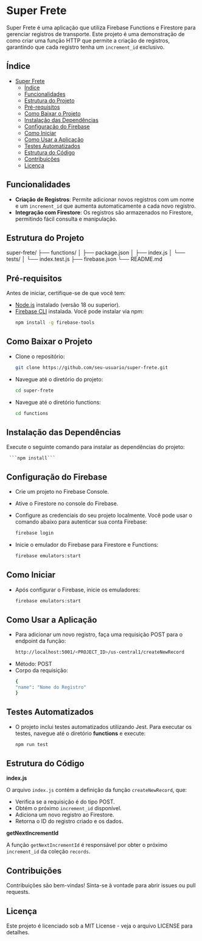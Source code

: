# Super Frete

Super Frete é uma aplicação que utiliza Firebase Functions e Firestore para gerenciar registros de transporte. Este projeto é uma demonstração de como criar uma função HTTP que permite a criação de registros, garantindo que cada registro tenha um `increment_id` exclusivo.

## Índice

- [Super Frete](#super-frete)
  - [Índice](#índice)
  - [Funcionalidades](#funcionalidades)
  - [Estrutura do Projeto](#estrutura-do-projeto)
  - [Pré-requisitos](#pré-requisitos)
  - [Como Baixar o Projeto](#como-baixar-o-projeto)
  - [Instalação das Dependências](#instalação-das-dependências)
  - [Configuração do Firebase](#configuração-do-firebase)
  - [Como Iniciar](#como-iniciar)
  - [Como Usar a Aplicação](#como-usar-a-aplicação)
  - [Testes Automatizados](#testes-automatizados)
  - [Estrutura do Código](#estrutura-do-código)
  - [Contribuições](#contribuições)
  - [Licença](#licença)

## Funcionalidades

- **Criação de Registros**: Permite adicionar novos registros com um nome e um `increment_id` que aumenta automaticamente a cada novo registro.
- **Integração com Firestore**: Os registros são armazenados no Firestore, permitindo fácil consulta e manipulação.

## Estrutura do Projeto

super-frete/ ├── functions/ │ ├── package.json │ ├── index.js │ └── tests/ │ └── index.test.js ├── firebase.json └── README.md


## Pré-requisitos

Antes de iniciar, certifique-se de que você tem:

- [Node.js](https://nodejs.org/) instalado (versão 18 ou superior).
- [Firebase CLI](https://firebase.google.com/docs/cli) instalada. Você pode instalar via npm:
  ```bash
  npm install -g firebase-tools

## Como Baixar o Projeto

- Clone o repositório:
    ```bash
    git clone https://github.com/seu-usuario/super-frete.git

- Navegue até o diretório do projeto:
   ```bash
   cd super-frete

- Navegue até o diretório functions:
     ```bash
   cd functions

## Instalação das Dependências

Execute o seguinte comando para instalar as dependências do projeto:

     ```npm install```

## Configuração do Firebase
- Crie um projeto no Firebase Console.
- Ative o Firestore no console do Firebase.
- Configure as credenciais do seu projeto localmente. Você pode usar o comando abaixo para autenticar sua conta Firebase:

     ```bash
   firebase login

- Inicie o emulador do Firebase para Firestore e Functions:

     ```bash
   firebase emulators:start

## Como Iniciar

- Após configurar o Firebase, inicie os emuladores:

     ```bash
   firebase emulators:start
   
## Como Usar a Aplicação
- Para adicionar um novo registro, faça uma requisição POST para o endpoint da função:
     ```bash
   http://localhost:5001/<PROJECT_ID>/us-central1/createNewRecord
- Método: POST
- Corpo da requisição:
     ```bash
   {
  "name": "Nome do Registro"
   }

## Testes Automatizados
- O projeto inclui testes automatizados utilizando Jest. Para executar os testes, navegue até o diretório **functions** e execute:
     ```bash
   npm run test

## Estrutura do Código
**index.js**

O arquivo ```index.js``` contém a definição da função ```createNewRecord```, que:

- Verifica se a requisição é do tipo POST.
- Obtém o próximo ```increment_id``` disponível.
- Adiciona um novo registro ao Firestore.
- Retorna o ID do registro criado e os dados.

**getNextIncrementId**

A função ```getNextIncrementId``` é responsável por obter o próximo ```increment_id``` da coleção ```records```.

## Contribuições

Contribuições são bem-vindas! Sinta-se à vontade para abrir issues ou pull requests.

## Licença

Este projeto é licenciado sob a MIT License - veja o arquivo LICENSE para detalhes.